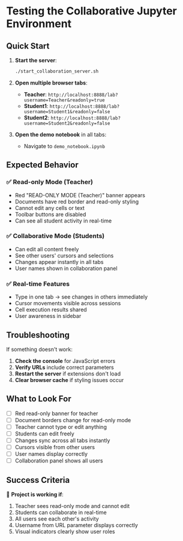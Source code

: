 # Testing the Collaborative Jupyter Environment

## Quick Start

1. **Start the server**:
   ```bash
   ./start_collaboration_server.sh
   ```

2. **Open multiple browser tabs**:
   - **Teacher**: `http://localhost:8888/lab?username=Teacher&readonly=true`
   - **Student1**: `http://localhost:8888/lab?username=Student1&readonly=false`
   - **Student2**: `http://localhost:8888/lab?username=Student2&readonly=false`

3. **Open the demo notebook** in all tabs:
   - Navigate to `demo_notebook.ipynb`

## Expected Behavior

### ✅ Read-only Mode (Teacher)
- Red "READ-ONLY MODE (Teacher)" banner appears
- Documents have red border and read-only styling
- Cannot edit any cells or text
- Toolbar buttons are disabled
- Can see all student activity in real-time

### ✅ Collaborative Mode (Students)
- Can edit all content freely
- See other users' cursors and selections
- Changes appear instantly in all tabs
- User names shown in collaboration panel

### ✅ Real-time Features
- Type in one tab → see changes in others immediately
- Cursor movements visible across sessions
- Cell execution results shared
- User awareness in sidebar

## Troubleshooting

If something doesn't work:

1. **Check the console** for JavaScript errors
2. **Verify URLs** include correct parameters
3. **Restart the server** if extensions don't load
4. **Clear browser cache** if styling issues occur

## What to Look For

- [ ] Red read-only banner for teacher
- [ ] Document borders change for read-only mode
- [ ] Teacher cannot type or edit anything
- [ ] Students can edit freely
- [ ] Changes sync across all tabs instantly
- [ ] Cursors visible from other users
- [ ] User names display correctly
- [ ] Collaboration panel shows all users

## Success Criteria

🎉 **Project is working if**:
1. Teacher sees read-only mode and cannot edit
2. Students can collaborate in real-time
3. All users see each other's activity
4. Username from URL parameter displays correctly
5. Visual indicators clearly show user roles 